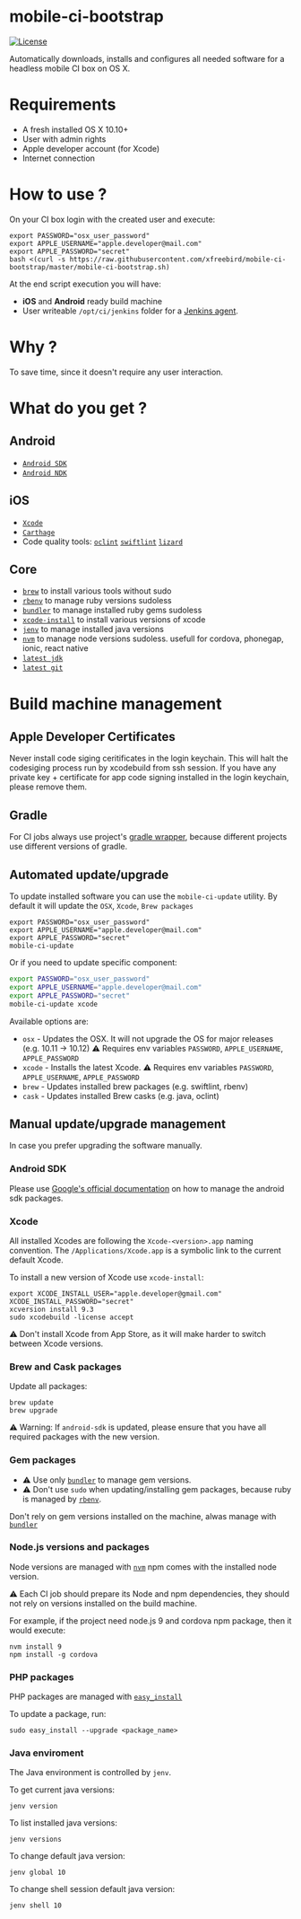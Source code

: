 # mobile-ci-bootstrap
[![License](http://img.shields.io/:license-mit-blue.svg)](http://doge.mit-license.org)

Automatically downloads, installs and configures all needed software for a headless mobile CI box on OS X.


# Requirements

* A fresh installed OS X 10.10+ 
* User with admin rights
* Apple developer account (for Xcode)
* Internet connection

# How to use ?

On your CI box login with the created user and execute:

```shell
export PASSWORD="osx_user_password"
export APPLE_USERNAME="apple.developer@mail.com"
export APPLE_PASSWORD="secret"
bash <(curl -s https://raw.githubusercontent.com/xfreebird/mobile-ci-bootstrap/master/mobile-ci-bootstrap.sh)
```

At the end script execution you will have:

* **iOS** and **Android** ready build machine
* User writeable ```/opt/ci/jenkins``` folder for a [Jenkins agent](https://wiki.jenkins-ci.org/display/JENKINS/Distributed+builds).
 

# Why ?

To save time, since it doesn't require any user interaction.

# What do you get ?

## Android
* [`Android SDK`](https://developer.android.com/sdk/index.html)
* [`Android NDK`](https://developer.android.com/ndk/index.html)

## iOS
* [`Xcode`](https://developer.apple.com/xcode/download/) 
* [`Carthage`](https://github.com/Carthage/Carthage)
* Code quality tools: [`oclint`](http://oclint.org) [`swiftlint`](https://github.com/realm/SwiftLint) [`lizard`](https://github.com/terryyin/lizard)

## Core

* [`brew`](http://brew.sh) to install various tools without sudo
* [`rbenv`](https://github.com/sstephenson/rbenv) to manage ruby versions sudoless 
* [`bundler`](http://bundler.io) to manage installed ruby gems sudoless
* [`xcode-install`](https://github.com/KrauseFx/xcode-install) to install various versions of xcode
* [`jenv`](https://github.com/gcuisinier/jenv) to manage installed java versions
* [`nvm`](https://github.com/creationix/nvm) to manage node versions sudoless. usefull for cordova, phonegap, ionic, react native
* [`latest jdk`](http://www.oracle.com/technetwork/java/javase/downloads/)
* [`latest git`](https://git-scm.com)


# Build machine management

## Apple Developer Certificates

Never install code siging ceritificates in the login keychain. This will halt the codesiging process run by xcodebuild from ssh session. If you have any private key + certificate for app code signing installed in the login keychain, please remove them.

## Gradle

For CI jobs always use project's [gradle wrapper](https://docs.gradle.org/current/userguide/gradle_wrapper.html), because different projects use different versions of gradle.

## Automated update/upgrade

To update installed software you can use the ```mobile-ci-update``` utility. By default it will update the ```OSX```, ```Xcode```,  ```Brew packages```

```shell
export PASSWORD="osx_user_password"
export APPLE_USERNAME="apple.developer@mail.com"
export APPLE_PASSWORD="secret"
mobile-ci-update
```

Or if you need to update specific component:

```bash
export PASSWORD="osx_user_password"
export APPLE_USERNAME="apple.developer@mail.com"
export APPLE_PASSWORD="secret"
mobile-ci-update xcode
```

Available options are:

* ```osx``` - Updates the OSX. It will not upgrade the OS for major releases (e.g. 10.11 -> 10.12) ⚠️ Requires env variables ```PASSWORD```, ```APPLE_USERNAME```, ```APPLE_PASSWORD```
* ```xcode``` - Installs the latest Xcode. ⚠️ Requires env variables ```PASSWORD```, ```APPLE_USERNAME```, ```APPLE_PASSWORD```
* ```brew``` - Updates installed brew packages (e.g. swiftlint, rbenv)
* ```cask``` - Updates installed Brew casks (e.g. java, oclint)

## Manual update/upgrade management

In case you prefer upgrading the software manually.

### Android SDK

Please use [Google's official documentation](https://developer.android.com/studio/command-line/sdkmanager.html#install_packages) on how to manage the android sdk packages.

### Xcode 

All installed Xcodes are following the ```Xcode-<version>.app``` naming convention. 
The ```/Applications/Xcode.app``` is a symbolic link to the current default Xcode.

To install a new version of Xcode use ```xcode-install```:

```shell
export XCODE_INSTALL_USER="apple.developer@gmail.com"
XCODE_INSTALL_PASSWORD="secret"
xcversion install 9.3
sudo xcodebuild -license accept
```

⚠️ Don't install Xcode from App Store, as it will make harder to switch between Xcode versions.

### Brew and Cask packages

Update all packages:

```shell
brew update
brew upgrade
```

⚠️ Warning: If ```android-sdk``` is updated, please ensure that you have all required packages with the new version.


### Gem packages

* ⚠️ Use only [`bundler`](http://bundler.io) to manage gem versions.
* ⚠️ Don't use ```sudo``` when updating/installing gem packages, because ruby is managed by [`rbenv`](https://github.com/sstephenson/rbenv).

Don't rely on gem versions installed on the machine, alwas manage with [`bundler`](http://bundler.io)


### Node.js versions and packages

Node versions are managed with [`nvm`](https://github.com/creationix/nvm)
npm comes with the installed node version.

⚠️ Each CI job should prepare its Node and npm dependencies, they should not rely on versions installed on the build machine.

For example, if the project need node.js 9 and cordova npm package, then it would execute:

```shell
nvm install 9
npm install -g cordova 
```


### PHP packages

PHP packages are managed with [`easy_install`](http://setuptools.readthedocs.io/en/latest/easy_install.html)

To update a package, run:

```shell
sudo easy_install --upgrade <package_name>
```

### Java enviroment

The Java environment is controlled by ```jenv```.

To get current java versions:
```shell
jenv version
```

To list installed java versions:
```shell
jenv versions
```

To change default java version:
```shell
jenv global 10
```

To change shell session default java version:
```shell
jenv shell 10
```


